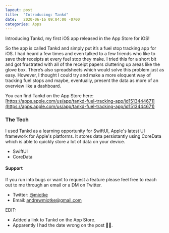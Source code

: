 ```yaml
---
layout: post
title:  "Introducing: Tankd"
date:   2020-06-16 09:04:00 -0700
categories: Apps
---
```


Introducing Tankd, my first iOS app released in the App Store for iOS!

So the app is called Tankd and simply put it’s a fuel stop tracking app for iOS. I had heard a few times and even talked to a few friends who like to save their receipts at every fuel stop they make. I tried this for a short bit and got frustrated with all of the receipt papers cluttering up areas like the glove box. There’s also spreadsheets which would solve this problem just as easy. However, I thought I could try and make a more eloquent way of tracking fuel stops and maybe, eventually, present the data as more of an overview like a dashboard.

You can find Tankd on the App Store here: [https://apps.apple.com/us/app/tankd-fuel-tracking-app/id1513444671](https://apps.apple.com/us/app/tankd-fuel-tracking-app/id1513444671)

### The Tech
I used Tankd as a learning opportunity for SwiftUI, Apple's latest UI framework for Apple's platforms. It stores
data persistantly using CoreData which is able to quickly store a lot of data on your device.

* SwiftUI
* CoreData



#### Support
If you run into bugs or want to request a feature please feel free to reach out to me through an email or a DM on Twitter.
* Twitter: [@miotke](https://twitter.com/miotke)
* Email: andrewmiotke@gmail.com


EDIT:
* Added a link to Tankd on the App Store.
* Apparently I had the date wrong on the post 🤦‍♂️.
